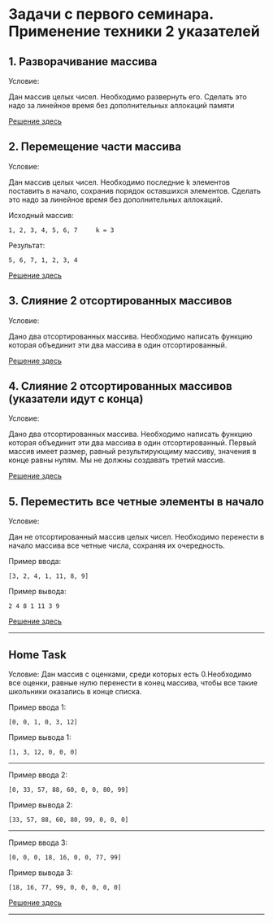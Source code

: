 # Задачи с первого семинара. Применение техники 2 указателей

## 1. Разворачивание массива
Условие:

Дан массив целых чисел. Необходимо развернуть его. Сделать это надо за линейное время без дополнительных аллокаций памяти

[Решение здесь](./reverse.py)

## 2. Перемещение части массива
Условие:

Дан массив целых чисел. Необходимо последние k элементов поставить в начало, сохранив порядок оставшихся элементов. Сделать это надо за линейное время без дополнительных аллокаций.

Исходный массив:
```
1, 2, 3, 4, 5, 6, 7     k = 3
```
Результат:
```
5, 6, 7, 1, 2, 3, 4
```


[Решение здесь](./reverse_with_param.py)

## 3. Слияние 2 отсортированных массивов
Условие:

Дано два отсортированных массива. Необходимо написать функцию которая объединит эти два массива в один отсортированный.

[Решение здесь](./merge.py)


## 4. Слияние 2 отсортированных массивов (указатели идут с конца)
Условие:

Дано два отсортированных массива. Необходимо написать функцию которая объединит эти два массива в один отсортированный. Первый массив имеет размер, равный результирующиму массиву, значения в конце равны нулям. Мы не должны создавать третий массив.

[Решение здесь](./merge_with_end.py)

## 5. Переместить все четные элементы в начало
Условие:

Дан не отсортированный массив целых чисел. Необходимо перенести в начало
массива все четные числа, сохраняя их очередность.

Пример ввода:
```
[3, 2, 4, 1, 11, 8, 9]
```
Пример вывода:
```
2 4 8 1 11 3 9
```

[Решение здесь](./even_first.py)



---

## Home Task

Условие:
Дан массив с оценками, среди которых есть 0.Необходимо все оценки, равные нулю перенести в конец массива, чтобы все такие школьники оказались в конце списка.

Пример ввода 1:
```
[0, 0, 1, 0, 3, 12]
```
Пример вывода 1:
```
[1, 3, 12, 0, 0, 0]
```
---
Пример ввода 2:
```
[0, 33, 57, 88, 60, 0, 0, 80, 99]
```
Пример вывода 2:
```
[33, 57, 88, 60, 80, 99, 0, 0, 0]
```
---
Пример ввода 3:
```
[0, 0, 0, 18, 16, 0, 0, 77, 99]
```

Пример вывода 3:
```
[18, 16, 77, 99, 0, 0, 0, 0, 0]
```

[Решение здесь](./zeros_last.py)

---
